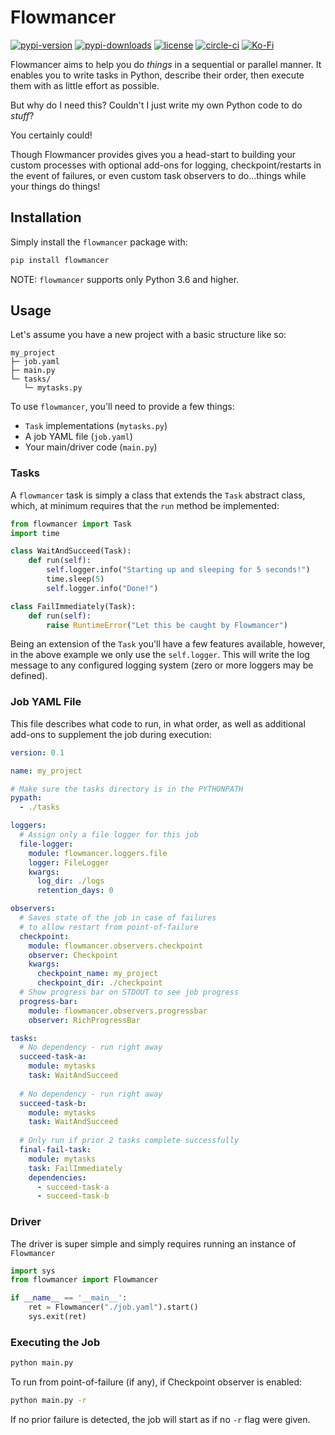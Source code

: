 # Flowmancer

[![pypi-version](https://img.shields.io/pypi/v/flowmancer?style=flat-square)](https://pypi.org/project/flowmancer/)
[![pypi-downloads](https://img.shields.io/pypi/dm/flowmancer?style=flat-square)](https://pypistats.org/packages/flowmancer)
[![license](https://img.shields.io/github/license/natsunlee/flowmancer?style=flat-square)](LICENSE)
[![circle-ci](https://img.shields.io/circleci/build/github/natsunlee/flowmancer?style=flat-square)](https://app.circleci.com/pipelines/github/natsunlee/flowmancer)
[![Ko-Fi](https://img.shields.io/badge/Support%20Me%20On%20Ko--fi-F16061?style=flat-square&logo=ko-fi&logoColor=white)](https://ko-fi.com/natsunlee)

Flowmancer aims to help you do *things* in a sequential or parallel manner. It enables you to write tasks in Python, describe their order, then execute them with as little effort as possible.

But why do I need this? Couldn't I just write my own Python code to do *stuff*?

You certainly could!

Though Flowmancer provides gives you a head-start to building your custom processes with optional add-ons for logging, checkpoint/restarts in the event of failures, or even custom task observers to do...things while your things do things!

## Installation
Simply install the `flowmancer` package with:
```bash
pip install flowmancer
```

NOTE: `flowmancer` supports only Python 3.6 and higher.

## Usage
Let's assume you have a new project with a basic structure like so:
```
my_project
├─ job.yaml
├─ main.py
└─ tasks/
   └─ mytasks.py
```

To use `flowmancer`, you'll need to provide a few things:
* `Task` implementations (`mytasks.py`)
* A job YAML file (`job.yaml`)
* Your main/driver code (`main.py`)

### Tasks
A `flowmancer` task is simply a class that extends the `Task` abstract class, which, at minimum requires that the `run` method be implemented:
```python
from flowmancer import Task
import time

class WaitAndSucceed(Task):
    def run(self):
        self.logger.info("Starting up and sleeping for 5 seconds!")
        time.sleep(5)
        self.logger.info("Done!")

class FailImmediately(Task):
    def run(self):
        raise RuntimeError("Let this be caught by Flowmancer")
```

Being an extension of the `Task` you'll have a few features available, however, in the above example we only use the `self.logger`. This will write the log message to any configured logging system (zero or more loggers may be defined).

### Job YAML File
This file describes what code to run, in what order, as well as additional add-ons to supplement the job during execution:
```yaml
version: 0.1

name: my_project

# Make sure the tasks directory is in the PYTHONPATH
pypath:
  - ./tasks

loggers:
  # Assign only a file logger for this job
  file-logger:
    module: flowmancer.loggers.file
    logger: FileLogger
    kwargs:
      log_dir: ./logs
      retention_days: 0

observers:
  # Saves state of the job in case of failures
  # to allow restart from point-of-failure
  checkpoint:
    module: flowmancer.observers.checkpoint
    observer: Checkpoint
    kwargs:
      checkpoint_name: my_project
      checkpoint_dir: ./checkpoint
  # Show progress bar on STDOUT to see job progress
  progress-bar:
    module: flowmancer.observers.progressbar
    observer: RichProgressBar

tasks:
  # No dependency - run right away
  succeed-task-a:
    module: mytasks
    task: WaitAndSucceed
  
  # No dependency - run right away
  succeed-task-b:
    module: mytasks
    task: WaitAndSucceed
    
  # Only run if prior 2 tasks complete successfully
  final-fail-task:
    module: mytasks
    task: FailImmediately
    dependencies:
      - succeed-task-a
      - succeed-task-b
```

### Driver
The driver is super simple and simply requires running an instance of `Flowmancer`
```python
import sys
from flowmancer import Flowmancer

if __name__ == '__main__':
    ret = Flowmancer("./job.yaml").start()
    sys.exit(ret)
```

### Executing the Job
```bash
python main.py
```

To run from point-of-failure (if any), if Checkpoint observer is enabled:
```bash
python main.py -r
```
If no prior failure is detected, the job will start as if no `-r` flag were given.